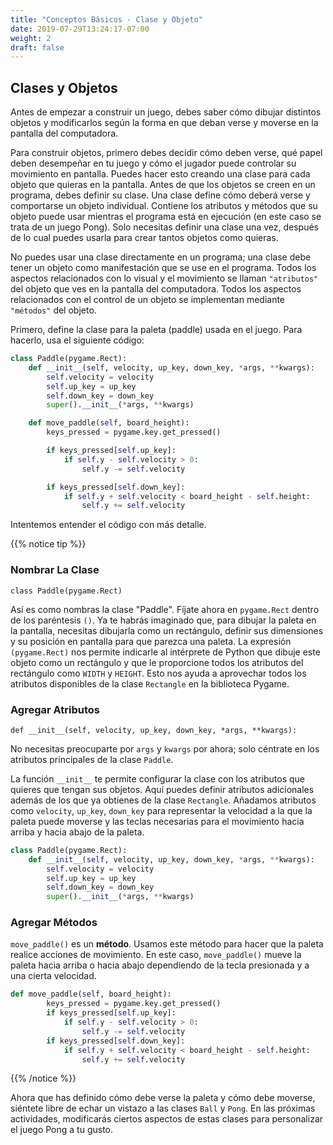 ```yaml
---
title: "Conceptos Básicos - Clase y Objeto"
date: 2019-07-29T13:24:17-07:00
weight: 2
draft: false
---
```


## Clases y Objetos

Antes de empezar a construir un juego, debes saber cómo dibujar distintos objetos y modificarlos según la forma en que deban verse y moverse en la pantalla del computadora.

Para construir objetos, primero debes decidir cómo deben verse, qué papel deben desempeñar en tu juego y cómo el jugador puede controlar su movimiento en pantalla. Puedes hacer esto creando una clase para cada objeto que quieras en la pantalla. Antes de que los objetos se creen en un programa, debes definir su clase. Una clase define cómo deberá verse y comportarse un objeto individual. Contiene los atributos y métodos que su objeto puede usar mientras el programa está en ejecución (en este caso se trata de un juego Pong). Solo necesitas definir una clase una vez, después de lo cual puedes usarla para crear tantos objetos como quieras.

No puedes usar una clase directamente en un programa; una clase debe tener un objeto como manifestación que se use en el programa.
Todos los aspectos relacionados con lo visual y el movimiento se llaman `"atributos"` del objeto que ves en la pantalla del computadora.
Todos los aspectos relacionados con el control de un objeto se implementan mediante `"métodos"` del objeto.

Primero, define la clase para la paleta (paddle) usada en el juego. Para hacerlo, usa el siguiente código:

```python
class Paddle(pygame.Rect):
    def __init__(self, velocity, up_key, down_key, *args, **kwargs):
        self.velocity = velocity
        self.up_key = up_key
        self.down_key = down_key
        super().__init__(*args, **kwargs)

    def move_paddle(self, board_height):
        keys_pressed = pygame.key.get_pressed()

        if keys_pressed[self.up_key]:
            if self.y - self.velocity > 0:
                self.y -= self.velocity

        if keys_pressed[self.down_key]:
            if self.y + self.velocity < board_height - self.height:
                self.y += self.velocity
```

Intentemos entender el código con más detalle.

{{% notice tip %}}

### Nombrar La Clase

`class Paddle(pygame.Rect)`

Así es como nombras la clase "Paddle". Fíjate ahora en `pygame.Rect` dentro de los paréntesis `()`. Ya te habrás imaginado que, para dibujar la paleta en la pantalla, necesitas dibujarla como un rectángulo, definir sus dimensiones y su posición en pantalla para que parezca una paleta. La expresión `(pygame.Rect)` nos permite indicarle al intérprete de Python que dibuje este objeto como un rectángulo y que le proporcione todos los atributos del rectángulo como `WIDTH` y `HEIGHT`. Esto nos ayuda a aprovechar todos los atributos disponibles de la clase `Rectangle` en la biblioteca Pygame.

### Agregar Atributos

`def __init__(self, velocity, up_key, down_key, *args, **kwargs):`

No necesitas preocuparte por `args` y `kwargs` por ahora; solo céntrate en los atributos principales de la clase `Paddle`.

La función `__init__` te permite configurar la clase con los atributos que quieres que tengan sus objetos. Aquí puedes definir atributos adicionales además de los que ya obtienes de la clase `Rectangle`. Añadamos atributos como `velocity`, `up_key`, `down_key` para representar la velocidad a la que la paleta puede moverse y las teclas necesarias para el movimiento hacia arriba y hacia abajo de la paleta.

```python
class Paddle(pygame.Rect):
    def __init__(self, velocity, up_key, down_key, *args, **kwargs):
        self.velocity = velocity
        self.up_key = up_key
        self.down_key = down_key
        super().__init__(*args, **kwargs)
```

### Agregar Métodos

`move_paddle()` es un **método**. Usamos este método para hacer que la paleta realice acciones de movimiento. En este caso, `move_paddle()` mueve la paleta hacia arriba o hacia abajo dependiendo de la tecla presionada y a una cierta velocidad.

```python
def move_paddle(self, board_height):
        keys_pressed = pygame.key.get_pressed()
        if keys_pressed[self.up_key]:
            if self.y - self.velocity > 0:
                self.y -= self.velocity
        if keys_pressed[self.down_key]:
            if self.y + self.velocity < board_height - self.height:
                self.y += self.velocity
```

{{% /notice %}}

Ahora que has definido cómo debe verse la paleta y cómo debe moverse, siéntete libre de echar un vistazo a las clases `Ball` y `Pong`. En las próximas actividades, modificarás ciertos aspectos de estas clases para personalizar el juego Pong a tu gusto.